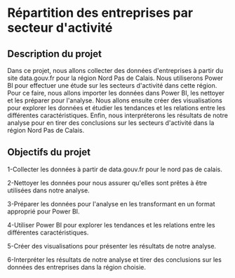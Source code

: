 # Répartition des entreprises par secteur d'activité

## Description du projet

Dans ce projet, nous allons collecter des données d'entreprises à partir du site data.gouv.fr pour la région Nord Pas de Calais. Nous utiliserons Power BI pour effectuer une étude sur les secteurs d'activité dans cette région. Pour ce faire, nous allons importer les données dans Power BI, les nettoyer et les préparer pour l'analyse. Nous allons ensuite créer des visualisations pour explorer les données et étudier les tendances et les relations entre les différentes caractéristiques. Enfin, nous interpréterons les résultats de notre analyse pour en tirer des conclusions sur les secteurs d'activité dans la région Nord Pas de Calais.


## Objectifs du projet

1-Collecter les données à partir de data.gouv.fr pour le nord pas de calais.

2-Nettoyer les données pour nous assurer qu'elles sont prêtes à être utilisées dans notre analyse.

3-Préparer les données pour l'analyse en les transformant en un format approprié pour Power BI.

4-Utiliser Power BI pour explorer les tendances et les relations entre les différentes caractéristiques.

5-Créer des visualisations pour présenter les résultats de notre analyse.

6-Interpréter les résultats de notre analyse et tirer des conclusions sur les données des entreprises dans la région choisie.



 


